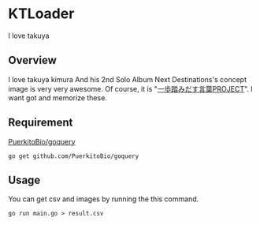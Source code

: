 # KTLoader
I love takuya

## Overview
I love takuya kimura And his 2nd Solo Album Next Destinations's concept image is very very awesome.
Of course, it is "[一歩踏みだす言葉PROJECT](https://takuya-kimura.jp/poster/)".
I want got and memorize these.

## Requirement
[PuerkitoBio/goquery](https://github.com/PuerkitoBio/goquery)
```
go get github.com/PuerkitoBio/goquery
```

## Usage
You can get csv and images by running the this command.
```
go run main.go > result.csv
```